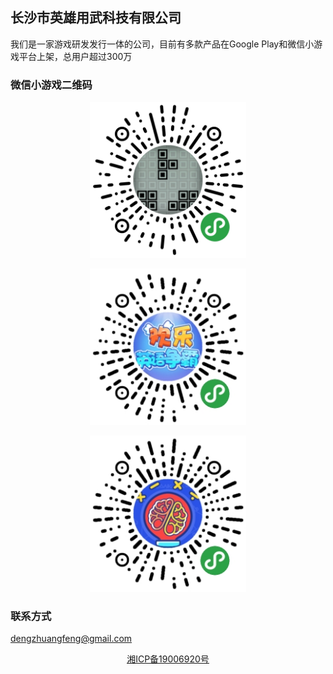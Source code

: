 ## 长沙市英雄用武科技有限公司

我们是一家游戏研发发行一体的公司，目前有多款产品在Google Play和微信小游戏平台上架，总用户超过300万


### 微信小游戏二维码
<p align="center">
    <img src="tetris.jpg" alt="Sample"  width="250" height="250">
    <p align="center">
    </p>
</p>
<p align="center">
    <img src="english.jpg" alt="Sample"  width="250" height="250">
    <p align="center">
    </p>
</p>
<p align="center">
    <img src="math.jpg" alt="Sample"  width="250" height="250">
    <p align="center">
    </p>
</p>

### 联系方式
dengzhuangfeng@gmail.com

<p align="center">
    <a href="http://www.beian.miit.gov.cn"> <u> 湘ICP备19006920号 </u></a>
</p>

